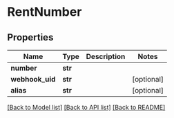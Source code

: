 # RentNumber

## Properties
Name | Type | Description | Notes
------------ | ------------- | ------------- | -------------
**number** | **str** |  | 
**webhook_uid** | **str** |  | [optional] 
**alias** | **str** |  | [optional] 

[[Back to Model list]](../README.md#documentation-for-models) [[Back to API list]](../README.md#documentation-for-api-endpoints) [[Back to README]](../README.md)


